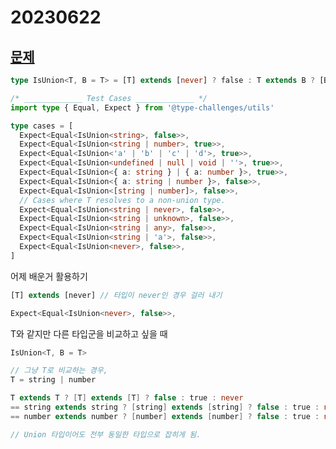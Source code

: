 # 20230622

## [문제](https://www.typescriptlang.org/play?#code/PQKgUABBCMAMCcB2CBaCBJAzgVQHYEsB7XSVFci0gIwE8JcBXAGyYgAoABKgU1wGNCAJwCUEAMQBbbgBN8DCeIYFiYUmPUQAig26YALkRKl0EgA5NuU3HogBDCHpqnuEAAZY8h1wBoIAdwALfD4Ah1sAa107XAh8XFMGG0dnNwAVV2jpCEFuPQZBXEx-ANySwTSMnMxCJgA3KL1COwglQwcnbgA6VSgAMSEIbgAPWzMLAC4eqDdXVz1MUihklz5bTG5oCABeDBxlXAAefUE4gHMAPihgYAgAM1smdcX2lNX1gCZt3c9iI70T3CnAA+jAkPEElwg1wcgh0z2WEDe3AAzF8PPsDgBtY5nEHycEAXUh0Puj24z1mrimlwAavhuH4IMQIABxfB6AASDCo4wgAT0elMmHG13mIU6ACtMJ0hKdgHAkGAQMBVKAIAB9TVa7VaiAATUI+QgAGFCNIXBzuDkNTrbeqIMrVAj0YYDqlLjtbLgaKqQDa7dqIKldDZjWsogGdQ6VfgzEIkh0IABvCAAUQAjgwHr5U0NnHwbABfO6CQgKADkHGWKBCDwsgN0wES+Ee5adiaRRR2mNIufzegOGazTAOLt+OMB518pPW5ynvbz3ALg8zD1He1dE9OECB9HxVqnMJ0c+8C-7K+H65+h3LtnLO4g5ao9935b4L8f0nLh-+x-nUD7JcByHNcx0OJRzVuOIZAfRgWAfWpCHwLJX2-Xxf24E8zyAi9QI3X4U1sXktwgYtd0I3lQXBUif1hTD-zTRdlxAkcwIOCiIBI3cqKtGjpweWcGMA5jV1Y-DDmxf4zlg-dBCJfiySwq4bjDdYikCK0XFSbJdBqeoikaZpcGIFBWmZZZugApjgNEq8MS4+huHqCEFME08rPPFi7M3KTAQfJRwmMvxcEPGd6PcxjPNstiHK9GhQoE8LsJEy8Yt87dXzvBLFKE6zcLE68DlwJyD1cpKCV9f1I3tXp8j0MoIAAZT0bghSqyNozAUBSEuRqAlsa0aENcpqiYZtiGFPkBSFEVgDFAJJWlWV5QQRBgC9TA-CtHqIDpBlOJqcbCl5flBWFUVMHFKUZUEOUFTW0ajoWKBLgAWSEFxjX6lheFOXQTum865suhbrtlJUVSAA)

```ts
type IsUnion<T, B = T> = [T] extends [never] ? false : T extends B ? [B] extends [T] ? false : true : never

/* _____________ Test Cases _____________ */
import type { Equal, Expect } from '@type-challenges/utils'

type cases = [
  Expect<Equal<IsUnion<string>, false>>,
  Expect<Equal<IsUnion<string | number>, true>>,
  Expect<Equal<IsUnion<'a' | 'b' | 'c' | 'd'>, true>>,
  Expect<Equal<IsUnion<undefined | null | void | ''>, true>>,
  Expect<Equal<IsUnion<{ a: string } | { a: number }>, true>>,
  Expect<Equal<IsUnion<{ a: string | number }>, false>>,
  Expect<Equal<IsUnion<[string | number]>, false>>,
  // Cases where T resolves to a non-union type.
  Expect<Equal<IsUnion<string | never>, false>>,
  Expect<Equal<IsUnion<string | unknown>, false>>,
  Expect<Equal<IsUnion<string | any>, false>>,
  Expect<Equal<IsUnion<string | 'a'>, false>>,
  Expect<Equal<IsUnion<never>, false>>,
]

```

어제 배운거 활용하기
```ts
[T] extends [never] // 타입이 never인 경우 걸러 내기

Expect<Equal<IsUnion<never>, false>>,
```

T와 같지만 다른 타입군을 비교하고 싶을 때

```ts
IsUnion<T, B = T>

// 그냥 T로 비교하는 경우,
T = string | number

T extends T ? [T] extends [T] ? false : true : never
== string extends string ? [string] extends [string] ? false : true : never;
== number extends number ? [number] extends [number] ? false : true : never;

// Union 타입이어도 전부 동일한 타입으로 잡히게 됨.
```


